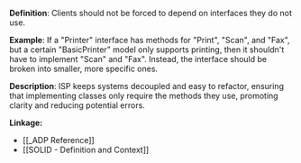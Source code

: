 **Definition**: Clients should not be forced to depend on interfaces they do not use.

**Example**: If a "Printer" interface has methods for "Print", "Scan", and "Fax", but a certain "BasicPrinter" model only supports printing, then it shouldn't have to implement "Scan" and "Fax". Instead, the interface should be broken into smaller, more specific ones.

**Description**: ISP keeps systems decoupled and easy to refactor, ensuring that implementing classes only require the methods they use, promoting clarity and reducing potential errors.

**Linkage:**
- [[_ADP Reference]]
- [[SOLID - Definition and Context]]
